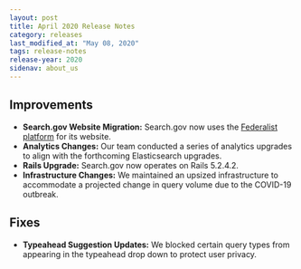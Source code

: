 ```yaml
---
layout: post
title: April 2020 Release Notes
category: releases
last_modified_at: "May 08, 2020"
tags: release-notes
release-year: 2020
sidenav: about_us
---
```


## Improvements

* **Search.gov Website Migration:** Search.gov now uses the [Federalist platform](https://federalist.18f.gov/) for its website.
* **Analytics Changes:** Our team conducted a series of analytics upgrades to align with the forthcoming Elasticsearch upgrades.
* **Rails Upgrade:** Search.gov now operates on Rails 5.2.4.2.
* **Infrastructure Changes:** We maintained an upsized infrastructure to accommodate a projected change in query volume due to the COVID-19 outbreak.

## Fixes

* **Typeahead Suggestion Updates:** We blocked certain query types from appearing in the typeahead drop down to protect user privacy.

